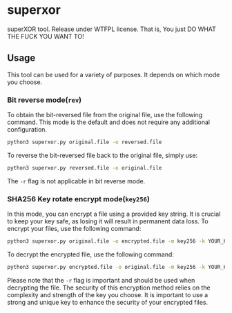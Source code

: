 # superxor
superXOR tool. Release under WTFPL license. That is, You just DO WHAT THE FUCK YOU WANT TO!

## Usage
This tool can be used for a variety of purposes. It depends on which mode you choose.
### Bit reverse mode(`rev`)
To obtain the bit-reversed file from the original file, use the following command. This mode is the default and does not require any additional configuration.
```bash
python3 superxor.py original.file -o reversed.file
```

To reverse the bit-reversed file back to the original file, simply use:

```bash
python3 superxor.py reversed.file -o original.file
```

The `-r` flag is not applicable in bit reverse mode.

### SHA256 Key rotate encrypt mode(`key256`)
In this mode, you can encrypt a file using a provided key string. It is crucial to keep your key safe, as losing it will result in permanent data loss. To encrypt your files, use the following command:
```bash
python3 superxor.py original.file -o encrypted.file -m key256 -k YOUR_KEY_HERE
```

To decrypt the encrypted file, use the following command:

```bash
python3 superxor.py encrypted.file -o original.file -m key256 -k YOUR_KEY_HERE -r
```

Please note that the `-r` flag is important and should be used when decrypting the file. The security of this encryption method relies on the complexity and strength of the key you choose. It is important to use a strong and unique key to enhance the security of your encrypted files.